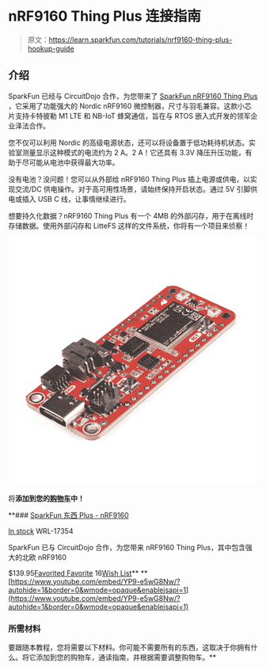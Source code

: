 # nRF9160 Thing Plus 连接指南

> 原文：<https://learn.sparkfun.com/tutorials/nrf9160-thing-plus-hookup-guide>

## 介绍

SparkFun 已经与 CircuitDojo 合作，为您带来了 [SparkFun nRF9160 Thing Plus](https://www.sparkfun.com/products/17354) ，它采用了功能强大的 Nordic nRF9160 微控制器，尺寸与羽毛兼容。这款小芯片支持卡特彼勒 M1 LTE 和 NB-IoT 蜂窝通信，旨在与 RTOS 嵌入式开发的领军企业泽法合作。

您不仅可以利用 Nordic 的高级电源状态，还可以将设备置于低功耗待机状态。实验室测量显示这种模式的电流约为 2 A。2 A！它还具有 3.3V 降压升压功能，有助于尽可能从电池中获得最大功率。

没有电池？没问题！您可以从外部给 nRF9160 Thing Plus 插上电源或供电，以实现交流/DC 供电操作。对于高可用性场景，请始终保持开启状态。通过 5V 引脚供电或插入 USB C 线，让事情继续进行。

想要持久化数据？nRF9160 Thing Plus 有一个 4MB 的外部闪存，用于在离线时存储数据。使用外部闪存和 LitteFS 这样的文件系统，你将有一个项目来侦察！

[![SparkFun Thing Plus - nRF9160](img/f61ab62308ad37dd5eac666426ac9065.png)](https://www.sparkfun.com/products/17354) 

将**添加到您的[购物车](https://www.sparkfun.com/cart)中！**

 **### [SparkFun 东西 Plus - nRF9160](https://www.sparkfun.com/products/17354)

[In stock](https://learn.sparkfun.com/static/bubbles/ "in stock") WRL-17354

SparkFun 已与 CircuitDojo 合作，为您带来 nRF9160 Thing Plus，其中包含强大的北欧 nRF9160

$139.95[Favorited Favorite](# "Add to favorites") 16[Wish List](# "Add to wish list")** **[https://www.youtube.com/embed/YP9-e5wG8Nw/?autohide=1&border=0&wmode=opaque&enablejsapi=1](https://www.youtube.com/embed/YP9-e5wG8Nw/?autohide=1&border=0&wmode=opaque&enablejsapi=1)

### 所需材料

要跟随本教程，您将需要以下材料。你可能不需要所有的东西，这取决于你拥有什么。将它添加到您的购物车，通读指南，并根据需要调整购物车。**